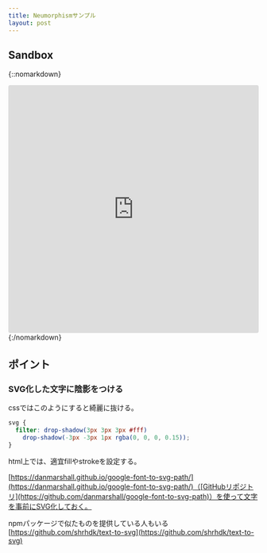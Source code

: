 ```yaml
---
title: Neumorphismサンプル
layout: post
---
```


## Sandbox

{::nomarkdown}
<iframe src="https://codesandbox.io/embed/beautiful-darwin-4gf3h?fontsize=14&hidenavigation=1&theme=dark"
     style="width:100%; height:500px; border:0; border-radius: 4px; overflow:hidden;"
     title="beautiful-darwin-4gf3h"
     allow="accelerometer; ambient-light-sensor; camera; encrypted-media; geolocation; gyroscope; hid; microphone; midi; payment; usb; vr; xr-spatial-tracking"
     sandbox="allow-forms allow-modals allow-popups allow-presentation allow-same-origin allow-scripts"
   ></iframe>
{:/nomarkdown}

## ポイント

### SVG化した文字に陰影をつける

cssではこのようにすると綺麗に抜ける。
```css
svg {
  filter: drop-shadow(3px 3px 3px #fff)
    drop-shadow(-3px -3px 1px rgba(0, 0, 0, 0.15));
}
```
html上では、適宜fillやstrokeを設定する。

[https://danmarshall.github.io/google-font-to-svg-path/](https://danmarshall.github.io/google-font-to-svg-path/)（[GitHubリポジトリ](https://github.com/danmarshall/google-font-to-svg-path)）を使って文字を事前にSVG化しておく。

npmパッケージで似たものを提供している人もいる[https://github.com/shrhdk/text-to-svg](https://github.com/shrhdk/text-to-svg)